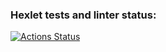 ### Hexlet tests and linter status:
[![Actions Status](https://github.com/21Kaen/frontend-project-lvl1/workflows/hexlet-check/badge.svg?branch=)](https://github.com/21Kaen/frontend-project-lvl1/actions?query=branch:)